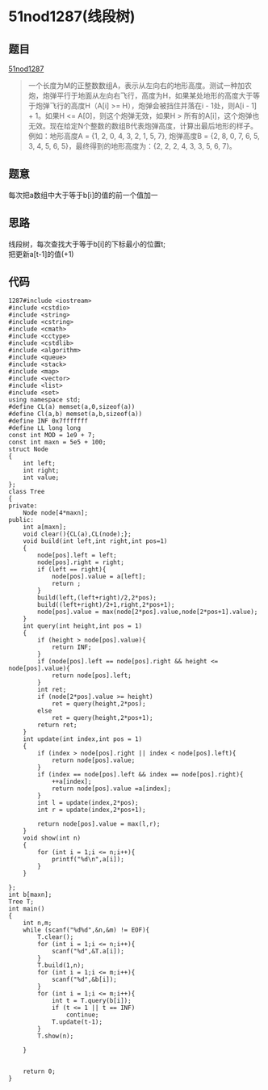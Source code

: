# 51nod1287(线段树)

## 题目
[51nod1287](https://www.51nod.com/onlineJudge/questionCode.html#!problemId=1287)  

>一个长度为M的正整数数组A，表示从左向右的地形高度。测试一种加农炮，炮弹平行于地面从左向右飞行，高度为H，如果某处地形的高度大于等于炮弹飞行的高度H（A[i] >= H），炮弹会被挡住并落在i - 1处，则A[i - 1] + 1。如果H <= A[0]，则这个炮弹无效，如果H > 所有的A[i]，这个炮弹也无效。现在给定N个整数的数组B代表炮弹高度，计算出最后地形的样子。
>例如：地形高度A = {1, 2, 0, 4, 3, 2, 1, 5, 7}, 炮弹高度B = {2, 8, 0, 7, 6, 5, 3, 4, 5, 6, 5}，最终得到的地形高度为：{2, 2, 2, 4, 3, 3, 5, 6, 7}。

## 题意

每次把a数组中大于等于b[i]的值的前一个值加一

## 思路

线段树，每次查找大于等于b[i]的下标最小的位置t;  
把更新a[t-1]的值(+1)  

## 代码 

```
1287#include <iostream>
#include <cstdio>
#include <string>
#include <cstring>
#include <cmath>
#include <cctype>
#include <cstdlib>
#include <algorithm>
#include <queue>
#include <stack>
#include <map>
#include <vector>
#include <list>
#include <set>
using namespace std;
#define CL(a) memset(a,0,sizeof(a))
#define Cl(a,b) memset(a,b,sizeof(a))
#define INF 0x7fffffff
#define LL long long
const int MOD = 1e9 + 7;
const int maxn = 5e5 + 100;
struct Node
{
	int left;
	int right;
	int value;
};
class Tree
{
private:
	Node node[4*maxn];
public:
	int a[maxn];
	void clear(){CL(a),CL(node);};
	void build(int left,int right,int pos=1)
	{
		node[pos].left = left;
		node[pos].right = right;
		if (left == right){
			node[pos].value = a[left];
			return ;
		}
		build(left,(left+right)/2,2*pos);
		build((left+right)/2+1,right,2*pos+1);
		node[pos].value = max(node[2*pos].value,node[2*pos+1].value);
	}
	int query(int height,int pos = 1)
	{
		if (height > node[pos].value){
			return INF;
		}
		if (node[pos].left == node[pos].right && height <= node[pos].value){
			return node[pos].left;
		}
		int ret;
		if (node[2*pos].value >= height)
			ret = query(height,2*pos);
		else 
			ret = query(height,2*pos+1);
		return ret;
	}
	int update(int index,int pos = 1)
	{
		if (index > node[pos].right || index < node[pos].left){
			return node[pos].value;
		}
		if (index == node[pos].left && index == node[pos].right){
			++a[index];
			return node[pos].value =a[index];
		}
		int l = update(index,2*pos);
		int r = update(index,2*pos+1);
		
		return node[pos].value = max(l,r);
	}
	void show(int n)
	{
		for (int i = 1;i <= n;i++){
			printf("%d\n",a[i]);
		}
	}

};
int b[maxn];
Tree T;
int main()
{
	int n,m;
	while (scanf("%d%d",&n,&m) != EOF){
		T.clear();
		for (int i = 1;i <= n;i++){
			scanf("%d",&T.a[i]);
		}
		T.build(1,n);
		for (int i = 1;i <= m;i++){
			scanf("%d",&b[i]);
		}
		for (int i = 1;i <= m;i++){
			int t = T.query(b[i]);
			if (t <= 1 || t == INF)
				continue;
			T.update(t-1);
		}
		T.show(n);
		
	}


	return 0;
}

```

